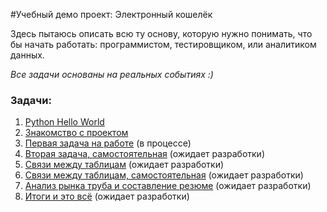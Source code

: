 #Учебный демо проект: Электронный кошелёк

Здесь пытаюсь описать всю ту основу,
которую нужно понимать, что бы начать работать:
программистом, тестировщиком, или аналитиком данных.

_Все задачи основаны на реальных событиях :)_


### Задачи:

1. [Python Hello World](tasks/Task-1.md)
2. [Знакомство с проектом](tasks/Task-2.md)
3. [Первая задача на работе](tasks/Task-3.md) (в процессе)
4. [Вторая задача, самостоятельная](tasks/Task-4.md) (ожидает разработки)
5. [Связи между таблицам](tasks/Task-5.md) (ожидает разработки)
6. [Связи между таблицам, самостоятельная](tasks/Task-6.md) (ожидает разработки)
7. [Анализ рынка труба и составление резюме](tasks/Task-7.md) (ожидает разработки)
8. [Итоги и это всё](tasks/Task-8.md) (ожидает разработки)
